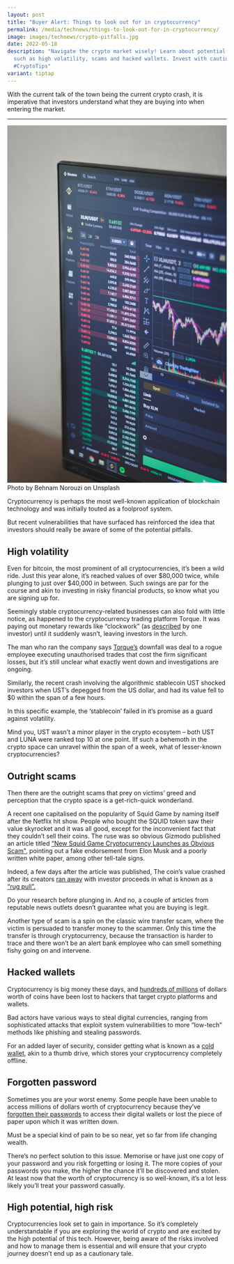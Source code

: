 ```yaml
---
layout: post
title: "Buyer Alert: Things to look out for in cryptocurrency"
permalink: /media/technews/things-to-look-out-for-in-cryptocurrency/
image: images/technews/crypto-pitfalls.jpg
date: 2022-05-18
description: "Navigate the crypto market wisely! Learn about potential pitfalls
  such as high volatility, scams and hacked wallets. Invest with caution. 💰🔐
  #CryptoTips"
variant: tiptap
---
```

With the current talk of the town being the current crypto crash, it is imperative that investors understand what they are buying into when entering the market.

---

![Volatile Crypto market](/images/technews/crypto-pitfalls.jpg)
Photo by Behnam Norouzi on Unsplash

Cryptocurrency is perhaps the most well-known application of blockchain technology and was initially touted as a foolproof system. 

But recent vulnerabilities that have surfaced has reinforced the idea that investors should really be aware of some of the potential pitfalls. 

## High volatility 

Even for bitcoin, the most prominent of all cryptocurrencies, it’s been a wild ride. Just this year alone, it’s reached values of over $80,000 twice, while plunging to just over $40,000 in between. Such swings are par for the course and akin to investing in risky financial products, so know what you are signing up for. 

Seemingly stable cryptocurrency-related businesses can also fold with little notice, as happened to the cryptocurrency trading platform Torque. It was paying out monetary rewards like “clockwork” (as [described](https://www.channelnewsasia.com/cnainsider/get-rich-quick-avoid-cryptocurrency-scams-losses-investment-risk-2079181) by one investor) until it suddenly wasn’t, leaving investors in the lurch.  

The man who ran the company says [Torque’s](https://www.straitstimes.com/business/companies-markets/at-least-70-police-reports-filed-against-singaporean-run-crypto-trading) downfall was deal to a rogue employee executing unauthorised trades that cost the firm significant losses, but it’s still unclear what exactly went down and investigations are ongoing. 

Similarly, the recent crash involving the algorithmic stablecoin UST shocked investors when UST’s depegged from the US dollar, and had its value fell to $0 within the span of a few hours. 

In this specific example, the ‘stablecoin’ failed in it’s promise as a guard against volatility. 

Mind you, UST wasn’t a minor player in the crypto ecosytem – both UST and LUNA were ranked top 10 at one point. IIf such a behemoth in the crypto space can unravel within the span of a week, what of lesser-known cryptocurrencies? 

## Outright scams


Then there are the outright scams that prey on victims’ greed and perception that the crypto space is a get-rich-quick wonderland. 

A recent one capitalised on the popularity of Squid Game by naming itself after the Netflix hit show. People who bought the SQUID token saw their value skyrocket and it was all good, except for the inconvenient fact that they couldn’t sell their coins. The ruse was so obvious Gizmodo published an article titled [“New Squid Game Cryptocurrency Launches as Obvious Scam"](https://gizmodo.com/new-squid-game-cryptocurrency-launches-as-obvious-scam-1847961584), pointing out a fake endorsement from Elon Musk and a poorly written white paper, among other tell-tale signs. 

Indeed, a few days after the article was published, The coin’s value crashed after its creators [ran away](https://www.forbes.com/sites/jonathanponciano/2021/11/01/viral-squid-game-cryptocurrency-crashes-100-in-minutes-after-founders-reportedly-run-away-with-25-million/?sh=2ac600504ac2) with investor proceeds in what is known as a [“rug pull”.](https://coinmarketcap.com/alexandria/glossary/rug-pull) 

Do your research before plunging in. And no, a couple of articles from reputable news outlets doesn’t guarantee what you are buying is legit. 

Another type of scam is a spin on the classic wire transfer scam, where the victim is persuaded to transfer money to the scammer. Only this time the transfer is through cryptocurrency, because the transaction is harder to trace and there won’t be an alert bank employee who can smell something fishy going on and intervene. 

## Hacked wallets

Cryptocurrency is big money these days, and [hundreds of millions](https://www.forbes.com/sites/jonathanponciano/2021/08/10/more-than-600-million-stolen-in-ethereum-and-other-cryptocurrencies-marking-one-of-cryptos-biggest-hacks-ever/?sh=46dde6a57f62) of dollars worth of coins have been lost to hackers that target crypto platforms and wallets. 

Bad actors have various ways to steal digital currencies, ranging from sophisticated attacks that exploit system vulnerabilities to more “low-tech” methods like phishing and stealing passwords.  

For an added layer of security, consider getting what is known as a [cold wallet](https://time.com/nextadvisor/investing/cryptocurrency/hot-wallet-vs-cold-wallet/), akin to a thumb drive, which stores your cryptocurrency completely offline. 

## Forgotten password

Sometimes you are your worst enemy. Some people have been unable to access millions of dollars worth of cryptocurrency because they’ve [forgotten their passwords](https://www.nytimes.com/2021/01/12/technology/bitcoin-passwords-wallets-fortunes.html) to access their digital wallets or lost the piece of paper upon which it was written down. 

Must be a special kind of pain to be so near, yet so far from life changing wealth. 

There’s no perfect solution to this issue. Memorise or have just one copy of your password and you risk forgetting or losing it. The more copies of your passwords you make, the higher the chance it’ll be discovered and stolen. At least now that the worth of cryptocurrency is so well-known, it’s a lot less likely you’ll treat your password casually.

## High potential, high risk

Cryptocurrencies look set to gain in importance. So it’s completely understandable if you are exploring the world of crypto and are excited by the high potential of this tech. However, being aware of the risks involved and how to manage them is essential and will ensure that your crypto journey doesn’t end up as a cautionary tale.